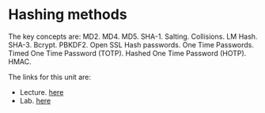 # Hashing methods
The key concepts are: MD2. MD4. MD5. SHA-1. Salting. Collisions. LM Hash. SHA-3. Bcrypt. PBKDF2. Open SSL Hash passwords. One Time Passwords. Timed One Time Password (TOTP). Hashed One Time Password (HOTP). HMAC.

The links for this unit are:

* Lecture. [here](https://github.com/billbuchanan/cryptomasterclass/tree/main/02_hashing/lectures)
* Lab. [here](https://github.com/billbuchanan/cryptomasterclass/tree/main/02_hashing/labs)

